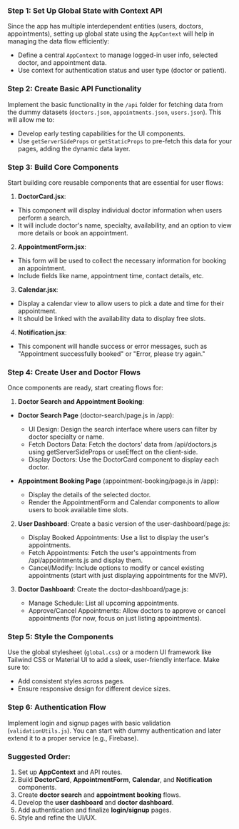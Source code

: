 ### Step 1: **Set Up Global State with Context API**

Since the app has multiple interdependent entities (users, doctors, appointments), setting up global state using the `AppContext` will help in managing the data flow efficiently:

- Define a central `AppContext` to manage logged-in user info, selected doctor, and appointment data.
- Use context for authentication status and user type (doctor or patient).

### Step 2: **Create Basic API Functionality**

Implement the basic functionality in the `/api` folder for fetching data from the dummy datasets (`doctors.json`, `appointments.json`, `users.json`). This will allow me to:

- Develop early testing capabilities for the UI components.
- Use `getServerSideProps` or `getStaticProps` to pre-fetch this data for your pages, adding the dynamic data layer.

### Step 3: **Build Core Components**

Start building core reusable components that are essential for user flows:

1. **DoctorCard.jsx**:

- This component will display individual doctor information when users perform a search.
- It will include doctor's name, specialty, availability, and an option to view more details or book an appointment.

2. **AppointmentForm.jsx**:

- This form will be used to collect the necessary information for booking an appointment.
- Include fields like name, appointment time, contact details, etc.

3. **Calendar.jsx**:

- Display a calendar view to allow users to pick a date and time for their appointment.
- It should be linked with the availability data to display free slots.

4. **Notification.jsx**:

- This component will handle success or error messages, such as "Appointment successfully booked" or "Error, please try again."

### Step 4: **Create User and Doctor Flows**

Once components are ready, start creating flows for:

1. **Doctor Search and Appointment Booking**:

- **Doctor Search Page** (doctor-search/page.js in /app):
  - UI Design: Design the search interface where users can filter by doctor specialty or name.
  - Fetch Doctors Data: Fetch the doctors' data from /api/doctors.js using getServerSideProps or useEffect on the client-side.
  - Display Doctors: Use the DoctorCard component to display each doctor.
- **Appointment Booking Page** (appointment-booking/page.js in /app):

  - Display the details of the selected doctor.
  - Render the AppointmentForm and Calendar components to allow users to book available time slots.

2. **User Dashboard**:
   Create a basic version of the user-dashboard/page.js:

   - Display Booked Appointments: Use a list to display the user's appointments.
   - Fetch Appointments: Fetch the user's appointments from /api/appointments.js and display them.
   - Cancel/Modify: Include options to modify or cancel existing appointments (start with just displaying appointments for the MVP).

3. **Doctor Dashboard**:
   Create the doctor-dashboard/page.js:

   - Manage Schedule: List all upcoming appointments.
   - Approve/Cancel Appointments: Allow doctors to approve or cancel appointments (for now, focus on just listing appointments).

### Step 5: **Style the Components**

Use the global stylesheet (`global.css`) or a modern UI framework like Tailwind CSS or Material UI to add a sleek, user-friendly interface. Make sure to:

- Add consistent styles across pages.
- Ensure responsive design for different device sizes.

### Step 6: **Authentication Flow**

Implement login and signup pages with basic validation (`validationUtils.js`). You can start with dummy authentication and later extend it to a proper service (e.g., Firebase).

### Suggested Order:

1. Set up **AppContext** and API routes.
2. Build **DoctorCard**, **AppointmentForm**, **Calendar**, and **Notification** components.
3. Create **doctor search** and **appointment booking** flows.
4. Develop the **user dashboard** and **doctor dashboard**.
5. Add authentication and finalize **login/signup** pages.
6. Style and refine the UI/UX.
